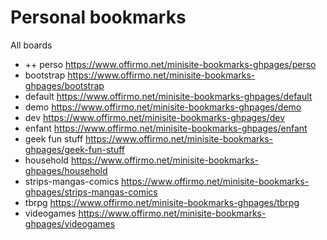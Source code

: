 # Personal bookmarks


All boards
- ++ perso https://www.offirmo.net/minisite-bookmarks-ghpages/perso
- bootstrap https://www.offirmo.net/minisite-bookmarks-ghpages/bootstrap
- default https://www.offirmo.net/minisite-bookmarks-ghpages/default
- demo https://www.offirmo.net/minisite-bookmarks-ghpages/demo
- dev https://www.offirmo.net/minisite-bookmarks-ghpages/dev
- enfant https://www.offirmo.net/minisite-bookmarks-ghpages/enfant
- geek fun stuff https://www.offirmo.net/minisite-bookmarks-ghpages/geek-fun-stuff
- household https://www.offirmo.net/minisite-bookmarks-ghpages/household
- strips-mangas-comics https://www.offirmo.net/minisite-bookmarks-ghpages/strips-mangas-comics
- tbrpg https://www.offirmo.net/minisite-bookmarks-ghpages/tbrpg
- videogames https://www.offirmo.net/minisite-bookmarks-ghpages/videogames
